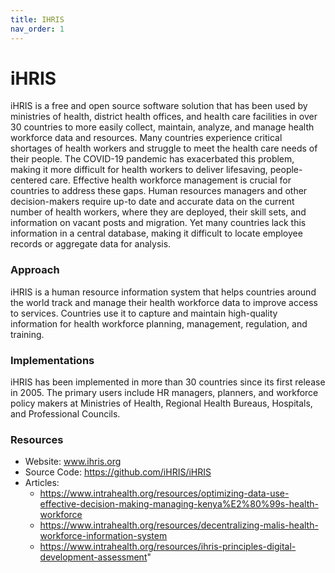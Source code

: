 ```yaml
---
title: IHRIS
nav_order: 1
---
```


# iHRIS

iHRIS is a free and open source software solution that has been used by
ministries of health, district health offices, and health care
facilities in over 30 countries to more easily collect, maintain,
analyze, and manage health workforce data and resources. Many countries
experience critical shortages of health workers and struggle to meet the
health care needs of their people. The COVID-19 pandemic has exacerbated
this problem, making it more difficult for health workers to deliver
lifesaving, people-centered care. Effective health workforce management
is crucial for countries to address these gaps. Human resources managers
and other decision-makers require up-to date and accurate data on the
current number of health workers, where they are deployed, their skill
sets, and information on vacant posts and migration. Yet many countries
lack this information in a central database, making it difficult to
locate employee records or aggregate data for analysis.

### Approach

iHRIS is a human resource information system that helps countries around
the world track and manage their health workforce data to improve access
to services. Countries use it to capture and maintain high-quality
information for health workforce planning, management, regulation, and
training.

### Implementations

iHRIS has been implemented in more than 30 countries since its first
release in 2005. The primary users include HR managers, planners, and
workforce policy makers at Ministries of Health, Regional Health
Bureaus, Hospitals, and Professional Councils.

### Resources

- Website: www.ihris.org
- Source Code: <https://github.com/iHRIS/iHRIS>
- Articles:
  - <https://www.intrahealth.org/resources/optimizing-data-use-effective-decision-making-managing-kenya%E2%80%99s-health-workforce>
  - <https://www.intrahealth.org/resources/decentralizing-malis-health-workforce-information-system>
  - <https://www.intrahealth.org/resources/ihris-principles-digital-development-assessment>\"
